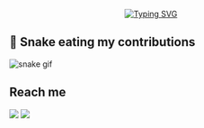 <a href="https://git.io/typing-svg">
<p align='center'>
<img src="https://readme-typing-svg.herokuapp.com?font=Fira+Code&weight=500&size=30&pause=1000&color=F70000&hCenter=true&vCenter=true&width=600&height=60&lines=Hey+There!%2C+%F0%9F%91%8B;Nice+to+meet+you....%F0%9F%98%87;Myself+Sreeshankar%2C+aka.+Sanju+%F0%9F%98%8C;From+Kerala%2C+India+%F0%9F%87%AE%F0%9F%87%B3%F0%9F%93%8D" alt="Typing SVG" />
</a>
</p>




 


## 🐍 Snake eating my contributions 

![snake gif](https://github.com/Sanju0910/Sanju0910/blob/output/github-contribution-grid-snake.svg)


## Reach me 
<a href = "mailto: sreeshankar0910@gmail.com"><img src="https://img.shields.io/badge/-Gmail-c71610?style=for-the-badge&logo=gmail&logoColor=white&bgColor=red" target="_blank"></a>
<a href = "https://instagram.com/__sk_sanju__" target="_blank"><img src="https://img.shields.io/badge/-Instagram-dd2a7b?style=for-the-badge&logo=instagram&logoColor=white" target="_blank"></a>
